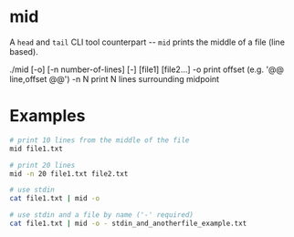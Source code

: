 # mid
A `head` and `tail` CLI tool counterpart -- `mid` prints the middle of a file (line based).


./mid [-o] [-n number-of-lines] [-] [file1] [file2...]
    -o      print offset (e.g. '@@ line,offset @@')
    -n N    print N lines surrounding midpoint

# Examples
```bash
# print 10 lines from the middle of the file
mid file1.txt

# print 20 lines
mid -n 20 file1.txt file2.txt

# use stdin
cat file1.txt | mid -o 

# use stdin and a file by name ('-' required)
cat file1.txt | mid -o - stdin_and_anotherfile_example.txt
```
